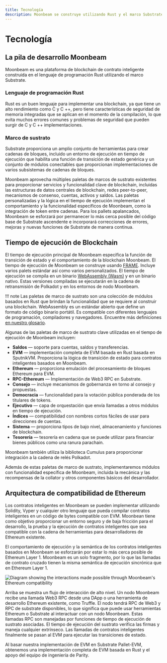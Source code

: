 ```yaml
---
title: Tecnología
description: Moonbeam se construye utilizando Rust y el marco Substrate, lo que permite herramientas ricas para la implementación, pero también permite la especialización y optimización.
---
```


# Tecnología

## La pila de desarrollo Moonbeam

Moonbeam es una plataforma de blockchain de contrato inteligente construida en el lenguaje de programación Rust utilizando el marco Substrate.  

### Lenguaje de programación Rust

Rust es un buen lenguaje para implementar una blockchain, ya que tiene un alto rendimiento como C y C ++, pero tiene características de seguridad de memoria integradas que se aplican en el momento de la compilación, lo que evita muchos errores comunes y problemas de seguridad que pueden surgir de C y C ++ implementaciones.

### Marco de sustrato

Substrate proporciona un amplio conjunto de herramientas para crear cadenas de bloques, incluido un entorno de ejecución en tiempo de ejecución que habilita una función de transición de estado genérica y un conjunto de módulos conectables que proporcionan implementaciones de varios subsistemas de cadenas de bloques.

Moonbeam aprovecha múltiples paletas de marcos de sustrato existentes para proporcionar servicios y funcionalidad clave de blockchain, incluidas las estructuras de datos centrales de blockchain, redes peer-to-peer, mecanismos de consenso, cuentas, activos y saldos. Las paletas personalizadas y la lógica en el tiempo de ejecución implementan el comportamiento y la funcionalidad específicos de Moonbeam, como la integración de token entre cadenas. Para los pallets apalancados, Moonbeam se esforzará por permanecer lo más cerca posible del código base de Substrate ascendente e incorporará correcciones de errores, mejoras y nuevas funciones de Substrate de manera continua.

## Tiempo de ejecución de Blockchain

El tiempo de ejecución principal de Moonbeam especifica la función de transición de estado y el comportamiento de la blockchain Moonbeam. El tiempo de ejecución de Moonbeam se construye usando [FRAME](/resources/glossary/#substrate-frame-pallets). Incluye varios palets estándar así como varios personalizados. El tiempo de ejecución se compila en un binario [WebAssembly (Wasm)](/resources/glossary/#webassemblywasm) y en un binario nativo. Estas versiones compiladas se ejecutarán en la cadena de retransmisión de Polkadot y en los entornos de nodo Moonbeam.

!!! note
    Las paletas de marco de sustrato son una colección de módulos basados en Rust que brindan la funcionalidad que se requiere al construir una blockchain. WebAssembly es un estándar abierto que define un formato de código binario portátil. Es compatible con diferentes lenguajes de programación, compiladores y navegadores. Encuentre más definiciones [en nuestro glosario](/resources/glossary/).

Algunas de las paletas de marco de sustrato clave utilizadas en el tiempo de ejecución de Moonbeam incluyen:

 - **Saldos** — soporte para cuentas, saldos y transferencias.
 - **EVM** —  implementación completa de EVM basada en Rust basada en SputnikVM. Proporciona la lógica de transición de estado para contratos inteligentes basados en Moonbeam.
 - **Ethereum** — proporciona emulación del procesamiento de bloques Ethereum para EVM.
 - **RPC-Ethereum** —  Implementación de Web3 RPC en Substrate.
 - **Consejo** —  incluye mecanismos de gobernanza en torno al consejo y propuestas.
 - **Democracia** — funcionalidad para la votación pública ponderada de los titulares de tokens.
 - **Ejecutivo** — capa de orquestación que envía llamadas a otros módulos en tiempo de ejecución.
 - **Índices** — compatibilidad con nombres cortos fáciles de usar para direcciones de cuentas.
 - **Sistema** — proporciona tipos de bajo nivel, almacenamiento y funciones de blockchain.
 - **Tesorería** — tesorería en cadena que se puede utilizar para financiar bienes públicos como una ranura parachain.

Moonbeam también utiliza la biblioteca Cumulus para proporcionar integración a la cadena de relés Polkadot.

Además de estas paletas de marco de sustrato, implementaremos módulos con funcionalidad específica de Moonbeam, incluida la mecánica y las recompensas de la collator y otros componentes básicos del desarrollador.

## Arquitectura de compatibilidad de Ethereum

Los contratos inteligentes en Moonbeam se pueden implementar utilizando Solidity, Vyper y cualquier otro lenguaje que pueda compilar contratos inteligentes en un código de bytes compatible con EVM. Moonbean tiene como objetivo proporcionar un entorno seguro y de baja fricción para el desarrollo, la prueba y la ejecución de contratos inteligentes que sea compatible con la cadena de herramientas para desarrolladores de Ethereum existente.  

El comportamiento de ejecución y la semántica de los contratos inteligentes basados en Moonbeam se esforzarán por estar lo más cerca posible de Ethereum Layer 1. Moonbeam es un solo fragmento, por lo que las llamadas de contrato cruzado tienen la misma semántica de ejecución sincrónica que en Ethereum Layer 1.

![Diagram showing the interactions made possible through Moonbeam's Ethereum compatibility](/images/technology-diagram.png)

Arriba se muestra un flujo de interacción de alto nivel. Un nodo Moonbeam recibe una llamada Web3 RPC desde una DApp o una herramienta de desarrollo Ethereum existente, como Truffle. El nodo tendrá RPC de Web3 y RPC de substrate disponibles, lo que significa que puede usar herramientas Ethereum o Substrate al interactuar con un nodo Moonbeam. Estas llamadas RPC son manejadas por funciones de tiempo de ejecución de sustrato asociadas. El tiempo de ejecución del sustrato verifica las firmas y maneja cualquier extrínseco. Las llamadas de contratos inteligentes finalmente se pasan al EVM para ejecutar las transiciones de estado.

Al basar nuestra implementación de EVM en Substrate Pallet-EVM, obtenemos una implementación completa de EVM basada en Rust y el apoyo del equipo de ingeniería de Parity.
